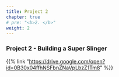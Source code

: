 ```yaml
---
title: Project 2
chapter: true
# pre: "<b>2. </b>"
weight: 2
---
```


### Project 2 - Building a Super Slinger

{{% link "https://drive.google.com/open?id=0B30x04ffhNSFbnZNaVpLbzZ1Tm8" %}}

